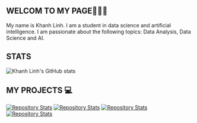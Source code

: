 ## WELCOM TO MY PAGE👋👋👋
My name is Khanh Linh. I am a student in data science and artificial intelligence. I am passionate about the following topics: Data Analysis, Data Science and AI.
## STATS
![Khanh Linh's GitHub stats](https://github-readme-stats.vercel.app/api?username=nguyennkhanhlinh&show_icons=true&theme=dracula)

## MY PROJECTS 💻
[![Repository Stats](https://github-readme-stats.vercel.app/api/pin/?username=nguyennkhanhlinh&repo=Cafe_Management&theme=dracula)](https://github.com/nguyennkhanhlinh/Cafe_Management)
[![Repository Stats](https://github-readme-stats.vercel.app/api/pin/?username=nguyennkhanhlinh&repo=Data-Collection-and-Analysis&theme=tokyonight)](https://github.com/nguyennkhanhlinh/Data-Collection-and-Analysis)
[![Repository Stats](https://github-readme-stats.vercel.app/api/pin/?username=nguyennkhanhlinh&repo=Lending-loan-club-Analysis&theme=synthwave)](https://github.com/nguyennkhanhlinh/Lending-loan-club-Analysis)
[![Repository Stats](https://github-readme-stats.vercel.app/api/pin/?username=nguyennkhanhlinh&repo=Big-Data&theme=onedark)](https://github.com/nguyennkhanhlinh/Big-Data)



<!--
**nguyennkhanhlinh/nguyennkhanhlinh** is a ✨ _special_ ✨ repository because its `README.md` (this file) appears on your GitHub profile.

Here are some ideas to get you started:

- 🔭 I’m currently working on ...
- 🌱 I’m currently learning ...
- 👯 I’m looking to collaborate on ...
- 🤔 I’m looking for help with ...
- 💬 Ask me about ...
- 📫 How to reach me: ...
- 😄 Pronouns: ...
- ⚡ Fun fact: ...
-->
